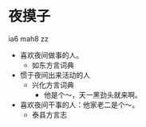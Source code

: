 





# 夜摸子
ia6 mah8 zz
+ 喜欢夜间做事的人。
  * 如东方言词典
+ 惯于夜间出来活动的人
  * 兴化方言词典
    - 他是个～，天一黑劲头就来啊。
+ 喜欢夜间干事的人：他家老二是个～。
  * 泰县方言志
